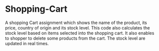 # Shopping-Cart
A shopping Cart assignment which shows the name of the product, its price, country of origin and its stock level. This code also calculates the stock level based on items selected into the shopping cart. It also enables to shopper to delete some products from the cart. The stock level are updated in real times.
